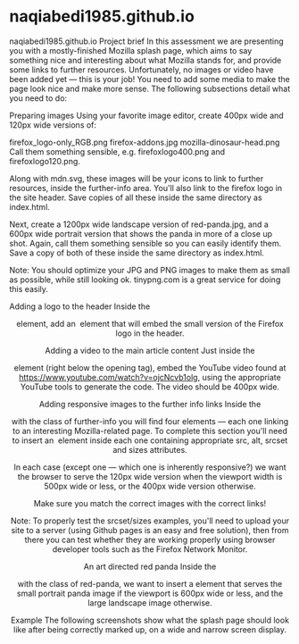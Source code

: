 # naqiabedi1985.github.io
naqiabedi1985.github.io
Project brief
In this assessment we are presenting you with a mostly-finished Mozilla splash page, which aims to say something nice and interesting about what Mozilla stands for, and provide some links to further resources. Unfortunately, no images or video have been added yet — this is your job! You need to add some media to make the page look nice and make more sense. The following subsections detail what you need to do:

Preparing images
Using your favorite image editor, create 400px wide and 120px wide versions of:

firefox_logo-only_RGB.png
firefox-addons.jpg
mozilla-dinosaur-head.png
Call them something sensible, e.g. firefoxlogo400.png and firefoxlogo120.png.

Along with mdn.svg, these images will be your icons to link to further resources, inside the further-info area. You'll also link to the firefox logo in the site header. Save copies of all these inside the same directory as index.html.

Next, create a 1200px wide landscape version of red-panda.jpg, and a 600px wide portrait version that shows the panda in more of a close up shot. Again, call them something sensible so you can easily identify them. Save a copy of both of these inside the same directory as index.html.

Note: You should optimize your JPG and PNG images to make them as small as possible, while still looking ok. tinypng.com is a great service for doing this easily.

Adding a logo to the header
Inside the <header> element, add an <img> element that will embed the small version of the Firefox logo in the header.

Adding a video to the main article content
Just inside the <article> element (right below the opening tag), embed the YouTube video found at https://www.youtube.com/watch?v=ojcNcvb1olg, using the appropriate YouTube tools to generate the code. The video should be 400px wide.

Adding responsive images to the further info links
Inside the <div> with the class of further-info you will find four <a> elements — each one linking to an interesting Mozilla-related page. To complete this section you'll need to insert an <img> element inside each one containing appropriate src, alt, srcset and sizes attributes.

In each case (except one — which one is inherently responsive?) we want the browser to serve the 120px wide version when the viewport width is 500px wide or less, or the 400px wide version otherwise.

Make sure you match the correct images with the correct links!

Note: To properly test the srcset/sizes examples, you'll need to upload your site to a server (using Github pages is an easy and free solution), then from there you can test whether they are working properly using browser developer tools such as the Firefox Network Monitor.

An art directed red panda
Inside the <div> with the class of red-panda, we want to insert a <picture> element that serves the small portrait panda image if the viewport is 600px wide or less, and the large landscape image otherwise.

Example
The following screenshots show what the splash page should look like after being correctly marked up, on a wide and narrow screen display.
